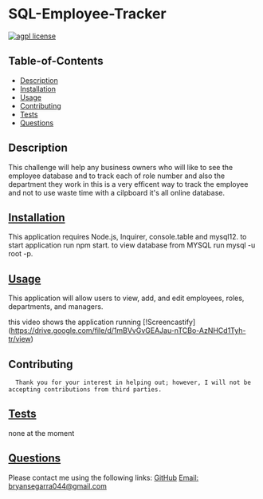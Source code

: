 # SQL-Employee-Tracker
[![agpl license](https://img.shields.io/badge/License-agpl-blue.svg)](undefined)

  ## Table-of-Contents
  * [Description](#description)
  * [Installation](#installation)
  * [Usage](#usage)
  * [Contributing](#contributing)
  * [Tests](#tests)
  * [Questions](#questions)
  
  ## Description
  This challenge will help any business owners who will like to see the employee database and to track each of  role number and also the department they work in this is a very efficent way to  track the employee and not to use waste time with a cilpboard it's all online database.

  ## [Installation](#table-of-contents)
  This application requires Node.js, Inquirer, console.table and mysql12. to start application run npm start. to view database from MYSQL run mysql -u root -p.
    
  ## [Usage](#table-of-contents)

  This application will allow users to view, add, and edit employees, roles, departments, and managers.
  
  this video shows the application running [!Screencastify] (https://drive.google.com/file/d/1mBVvGvGEAJau-nTCBo-AzNHCd1Tyh-tr/view)

  ## Contributing
   
      Thank you for your interest in helping out; however, I will not be accepting contributions from third parties.
      
  ## [Tests](#table-of-contents)
  none at the moment

  ##  [Questions](#table-of-contents)
  Please contact me using the following links:
  [GitHub](https://github.com/Bryguy20)
  [Email: bryansegarra044@gmail.com](mailto:bryansegarra044@gmail.com)
